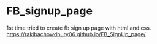 # FB_signup_page
1st time tried to create fb sign up page with html and css.
https://rakibachowdhury06.github.io/FB_SignUp_page/
